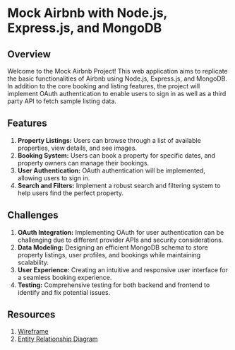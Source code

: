 # Mock Airbnb with Node.js, Express.js, and MongoDB

## Overview

Welcome to the Mock Airbnb Project! This web application aims to replicate the basic functionalities of Airbnb using Node.js, Express.js, and MongoDB. In addition to the core booking and listing features, the project will implement OAuth authentication to enable users to sign in as well as a third party API to fetch sample listing data.


## Features

1. **Property Listings:** Users can browse through a list of available properties, view details, and see images.
2. **Booking System:** Users can book a property for specific dates, and property owners can manage their bookings.
3. **User Authentication:** OAuth authentication will be implemented, allowing users to sign in.
4. **Search and Filters:** Implement a robust search and filtering system to help users find the perfect property.

## Challenges

1. **OAuth Integration:** Implementing OAuth for user authentication can be challenging due to different provider APIs and security considerations.
2. **Data Modeling:** Designing an efficient MongoDB schema to store property listings, user profiles, and bookings while maintaining scalability.
3. **User Experience:** Creating an intuitive and responsive user interface for a seamless booking experience.
5. **Testing:** Comprehensive testing for both backend and frontend to identify and fix potential issues.

## Resources

1. [Wireframe](https://app.diagrams.net/#G17Ogzj-7apCAQwrKAEo3QeoXz_ePReOWU)
2. [Entity Relationship Diagram](https://app.diagrams.net/#G1VSNbfdoqMgryfHN-wK0n9M3qsIjZakU9)
